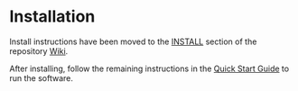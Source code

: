 # Installation

Install instructions have been moved to the [INSTALL](https://github.com/Inan-Network/Inans-blockchain/wiki/INSTALL) section of the repository [Wiki](https://github.com/Inan-Network/Inans-blockchain/wiki).

After installing, follow the remaining instructions in the
[Quick Start Guide](https://github.com/Inan-Network/Inans-blockchain/wiki/Quick-Start-Guide)
to run the software.
